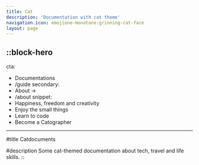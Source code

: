 ```yaml
---
title: Cat
description: 'Documentation with cat theme'
navigation.icon: emojione-monotone:grinning-cat-face
layout: page
---
```


::block-hero
---
cta:
  - Documentations
  - /guide
secondary:
  - About →
  - /about
snippet: 
- Happiness, freedom and creativity
- Enjoy the small things
- Learn to code
- Become a Catographer
---
#title
Catdocuments

#description
Some cat-themed documentation about tech, travel and life skills.
::
